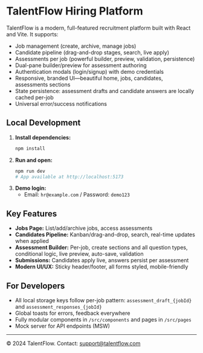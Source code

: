 # TalentFlow Hiring Platform

TalentFlow is a modern, full-featured recruitment platform built with React and Vite. It supports:

- Job management (create, archive, manage jobs)
- Candidate pipeline (drag-and-drop stages, search, live apply)
- Assessments per job (powerful builder, preview, validation, persistence)
- Dual-pane builder/preview for assessment authoring
- Authentication modals (login/signup) with demo credentials
- Responsive, branded UI—beautiful home, jobs, candidates, assessments sections
- State persistence: assessment drafts and candidate answers are locally cached per-job
- Universal error/success notifications

## Local Development

1. **Install dependencies:**
   ```bash
   npm install
   ```
2. **Run and open:**
   ```bash
   npm run dev
   # App available at http://localhost:5173
   ```
3. **Demo login:**
   - Email: `hr@example.com` / Password: `demo123`

## Key Features
- **Jobs Page:** List/add/archive jobs, access assessments
- **Candidates Pipeline:** Kanban/drag-and-drop, search, real-time updates when applied
- **Assessment Builder:** Per-job, create sections and all question types, conditional logic, live preview, auto-save, validation
- **Submissions:** Candidates apply live, answers persist per assessment
- **Modern UI/UX:** Sticky header/footer, all forms styled, mobile-friendly

## For Developers
- All local storage keys follow per-job pattern: `assessment_draft_{jobId}` and `assessment_responses_{jobId}`
- Global toasts for errors, feedback everywhere
- Fully modular components in `/src/components` and pages in `/src/pages`
- Mock server for API endpoints (MSW)

---
© 2024 TalentFlow. Contact: support@talentflow.com
